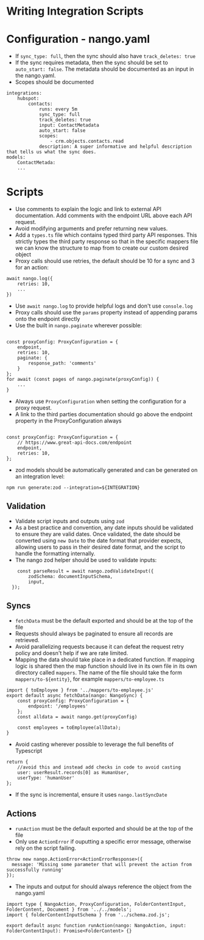 # Writing Integration Scripts

# Configuration - nango.yaml

-   If `sync_type: full`, then the sync should also have `track_deletes: true`
-   If the sync requires metadata, then the sync should be set to `auto_start: false`.
    The metadata should be documented as an input in the nango.yaml.
-   Scopes should be documented

```
integrations:
    hubspot:
        contacts:
            runs: every 5m
            sync_type: full
            track_deletes: true
            input: ContactMetadata
            auto_start: false
            scopes:
                - crm.objects.contacts.read
            description: A super informative and helpful description that tells us what the sync does.
models:
    ContactMetada:
    ...
```

# Scripts

-   Use comments to explain the logic and link to external API documentation. Add comments with the endpoint URL above each API request.
-   Avoid modifying arguments and prefer returning new values.
-   Add a `types.ts` file which contains typed third party API responses. This strictly types the third party response so that in the specific mappers file we can know the structure to map from to create our custom desired object
-   Proxy calls should use retries, the default should be 10 for a sync and 3 for an action:

```
await nango.log({
    retries: 10,
    ...
})
```

-   Use `await nango.log` to provide helpful logs and don't use `console.log`
-   Proxy calls should use the `params` property instead of appending params onto the endpoint directly
-   Use the built in `nango.paginate` wherever possible:

```

const proxyConfig: ProxyConfiguration = {
    endpoint,
    retries: 10,
    paginate: {
        response_path: 'comments'
    }
};
for await (const pages of nango.paginate(proxyConfig)) {
    ...
}

```

-   Always use `ProxyConfiguration` when setting the configuration for a proxy request.
-   A link to the third parties documentation should go above the endpoint property in the ProxyConfiguration always
```

const proxyConfig: ProxyConfiguration = {
    // https://www.great-api-docs.com/endpoint
    endpoint,
    retries: 10,
};
```
-   zod models should be automatically generated and can be generated on an integration level:
```
npm run generate:zod --integration=${INTEGRATION}
```


## Validation

-   Validate script inputs and outputs using `zod`
-   As a best practice and convention, any date inputs should be validated to ensure they are valid dates. Once validated, the date should be converted using `new Date` to the date format that provider expects, allowing users to pass in their desired date format, and the script to handle the formatting internally.
-   The nango zod helper should be used to validate inputs:
```
    const parseResult = await nango.zodValidateInput({
        zodSchema: documentInputSchema,
        input,
  });
```

## Syncs

-   `fetchData` must be the default exported and should be at the top of the file
-   Requests should always be paginated to ensure all records are retrieved.
-   Avoid parallelizing requests because it can defeat the request retry policy
    and doesn't help if we are rate limited.
-   Mapping the data should take place in a dedicated function. If mapping logic
    is shared then the map function should live in its own file in its own directory called `mappers`.
    The name of the file should take the form `mappers/to-${entity}`, for example `mappers/to-employee.ts`

```
import { toEmployee } from '../mappers/to-employee.js'
export default async fetchData(nango: NangoSync) {
    const proxyConfig: ProxyConfiguration = {
        endpoint: '/employees'
    };
    const alldata = await nango.get(proxyConfig)

    const employees = toEmployee(allData);
}
```

-   Avoid casting wherever possible to leverage the full benefits of Typescript

```
return {
    //avoid this and instead add checks in code to avoid casting
    user: userResult.records[0] as HumanUser,
    userType: 'humanUser'
};
```

-   If the sync is incremental, ensure it uses `nango.lastSyncDate`

## Actions

-   `runAction` must be the default exported and should be at the top of the file
-   Only use `ActionError` if ouputting a specific error message, otherwise rely on the script failing.

```
throw new nango.ActionError<ActionErrorResponse>({
  message: 'Missing some parameter that will prevent the action from successfully running'
});
```
-   The inputs and output for should always reference the object from the nango.yaml
```
import type { NangoAction, ProxyConfiguration, FolderContentInput, FolderContent, Document } from '../../models';
import { folderContentInputSchema } from '../schema.zod.js';

export default async function runAction(nango: NangoAction, input: FolderContentInput): Promise<FolderContent> {}
```
